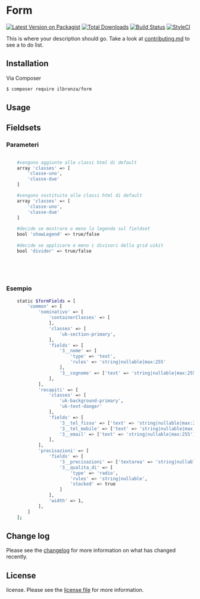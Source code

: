 # Form

[![Latest Version on Packagist][ico-version]][link-packagist]
[![Total Downloads][ico-downloads]][link-downloads]
[![Build Status][ico-travis]][link-travis]
[![StyleCI][ico-styleci]][link-styleci]

This is where your description should go. Take a look at [contributing.md](contributing.md) to see a to do list.

## Installation

Via Composer

``` bash
$ composer require ilbronza/form
```

## Usage

## Fieldsets

### Parameteri
``` bash

    #vengono aggiunte alle classi html di default
    array 'classes' => [
        'classe-uno',
        'classe-due'
    ]

    #vengono sostituite alle classi html di default
    array 'classes' => [
        'classe-uno',
        'classe-due'
    ]
    
    #decide se mostrare o meno la legenda sul fieldset
    bool 'showLegend' => true/false
    
    #decide se applicare o meno i divisori della grid uikit
    bool 'divider' => true/false
    
    
    
    

```


### Esempio
``` bash
    static $formFields = [
        'common' => [
            'nominativo' => [
                'containerClasses' => [
                ],
                'classes' => [
                    'uk-section-primary',
                ],
                'fields' => [
                    '3__nome' => [
                        'type' => 'text',
                        'rules' => 'string|nullable|max:255'
                    ],
                    '3__cognome' => ['text' => 'string|nullable|max:255'],
                ],
            ],
            'recapiti' => [
                'classes' => [
                    'uk-background-primary',
                    'uk-text-danger'
                ],
                'fields' => [
                    '3__tel_fisso' => ['text' => 'string|nullable|max:255'],
                    '3__tel_mobile' => ['text' => 'string|nullable|max:255'],
                    '3__email' => ['text' => 'string|nullable|max:255'],
                ],
            ],
            'precisazioni' => [
                'fields' => [
                    '3__precisazioni' => ['textarea' => 'string|nullable|max:2048'],
                    '3__qualita_di' => [
                        'type' => 'radio',
                        'rules' => 'string|nullable',
                        'stacked' => true
                    ]
                ],
                'width' => 1,
            ],
        ]
    ];    


```


## Change log

Please see the [changelog](changelog.md) for more information on what has changed recently.



## License

license. Please see the [license file](license.md) for more information.

[ico-version]: https://img.shields.io/packagist/v/ilbronza/form.svg?style=flat-square
[ico-downloads]: https://img.shields.io/packagist/dt/ilbronza/form.svg?style=flat-square
[ico-travis]: https://img.shields.io/travis/ilbronza/form/master.svg?style=flat-square
[ico-styleci]: https://styleci.io/repos/12345678/shield

[link-packagist]: https://packagist.org/packages/ilbronza/form
[link-downloads]: https://packagist.org/packages/ilbronza/form
[link-travis]: https://travis-ci.org/ilbronza/form
[link-styleci]: https://styleci.io/repos/12345678
[link-author]: https://github.com/ilbronza
[link-contributors]: ../../contributors
